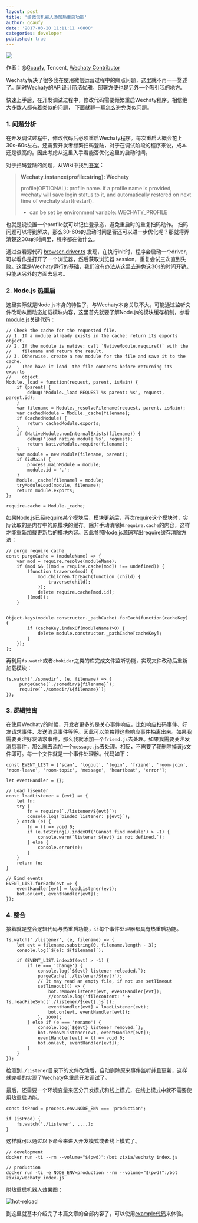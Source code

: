 ```yaml
---
layout: post
title: '给微信机器人添加热重启功能'
author: gcaufy
date: '2017-03-20 11:11:11 +0800'
categories: developer
published: true
---
```


<img src="https://avatars3.githubusercontent.com/u/2182004?v=3&s=88">

作者：@[Gcaufy](https://github.com/gcaufy), Tencent, [Wechaty Contributor](https://github.com/orgs/Chatie/teams/contributor)

Wechaty解决了很多我在使用微信运营过程中的痛点问题，这里就不再一一赘述了。同时Wechaty的API设计简洁优雅，部署方便也是另外一个吸引我的地方。

快速上手后，在开发调试过程中，修改代码需要频繁重启Wechaty程序。相信绝大多数人都有着类似的问题， 下面就聊一聊怎么避免类似问题。

<!--more-->

### 1. 问题分析

在开发调试过程中，修改代码后必须重启Wechaty程序。每次重启大概会花上30s-60s左右。还需要开发者频繁扫码登陆，对于在调试阶段的程序来说，成本还是很高的。因此考虑从这里入手看能否优化这里的启动时间。

对于扫码登陆的问题，从Wiki中找到[答案](https://github.com/Chatie/wechaty/wiki/API#wechaty-class)：

>**Wechaty.instance(profile:string): Wechaty**
>
>profile(OPTIONAL): profile name. if a profile name is provided, wechaty will save login status to it, and automatically restored on next time of wechaty start(restart).
> * can be set by environment variable: WECHATY_PROFILE

也就是说设置一个profile就可以记住登录态，避免重启时的重复扫码动作。
扫码问题可以得到解决，那么30-60s的启动时间是否还可以进一步优化呢？那就得弄清楚这30s的时间里，程序都在做什么。

通过查看源代码 [browser-driver.ts](https://github.com/Chatie/wechaty/blob/master/src/puppet-web/browser-driver.ts) 发现，在执行init时，程序会启动一个driver，可以看作是打开了一个浏览器，然后获取浏览器 session，重复尝试三次直到失败。这里是Wechaty运行的基础，我们没有办法从这里去避免这30s的时间开销。只能从另外的方面去思考。


### 2. Node.js 热重启
这里实际就是Node.js本身的特性了，与Wechaty本身关联不大。可能通过监听文件改动从而动态加载模块内容，这里首先就要了解Node.js的模块缓存机制，参看[module.js](https://github.com/nodejs/node/blob/master/lib/module.js)关键代码：

```
// Check the cache for the requested file.
// 1. If a module already exists in the cache: return its exports object.
// 2. If the module is native: call `NativeModule.require()` with the
//    filename and return the result.
// 3. Otherwise, create a new module for the file and save it to the cache.
//    Then have it load  the file contents before returning its exports
//    object.
Module._load = function(request, parent, isMain) {
    if (parent) {
        debug('Module._load REQUEST %s parent: %s', request, parent.id);
    }
    var filename = Module._resolveFilename(request, parent, isMain);
    var cachedModule = Module._cache[filename];
    if (cachedModule) {
        return cachedModule.exports;
    }
    if (NativeModule.nonInternalExists(filename)) {
        debug('load native module %s', request);
        return NativeModule.require(filename);
    }
    var module = new Module(filename, parent);
    if (isMain) {
        process.mainModule = module;
        module.id = '.';
    }
    Module._cache[filename] = module;
    tryModuleLoad(module, filename);
    return module.exports;
};

require.cache = Module._cache;
```
如果Node.js已经require某个模块后，模块更新后，再次require这个模块时，实际读取的是内存中的原模块的缓存。除非手动清除掉`require.cache`的内容，这样才能重新加载更新后的模块内容。因此参照Node.js源码写出require缓存清除方法：

```
// purge require cache
const purgeCache = (moduleName) => {
    var mod = require.resolve(moduleName);
    if (mod && ((mod = require.cache[mod]) !== undefined)) {
        (function traverse(mod) {
            mod.children.forEach(function (child) {
                traverse(child);
            });
            delete require.cache[mod.id];
        }(mod));
    }
    
    Object.keys(module.constructor._pathCache).forEach(function(cacheKey) {
        if (cacheKey.indexOf(moduleName)>0) {
            delete module.constructor._pathCache[cacheKey];
        }
    });
};
```

再利用`fs.watch`或者`chokidar`之类的库完成文件监听功能，实现文件改动后重新加载模块：

```
fs.watch('./somedir', (e, filename) => {
     purgeCache(`./somedir/${filename}`);
     require(`./somedir/${filename}`);
});
```


### 3. 逻辑抽离

在使用Wechaty的时候，开发者更多的是关心事件响应，比如响应扫码事件、好友请求事件、发送消息事件等等。因此可以单独将这些响应事件抽离出来。如果我需要关注好友请求事件，那么我就添加一个`friend.js`去处理。如果我需要关注发消息事件，那么就去添加一个`message.js`去处理。相反，不需要了我删除掉该js文件即可。每一个文件就是一个事件处理器。代码如下：


```
const EVENT_LIST = ['scan', 'logout', 'login', 'friend', 'room-join', 'room-leave', 'room-topic', 'message', 'heartbeat', 'error'];

let eventHandler = {};

// Load lisenter
const loadListener = (evt) => {
    let fn;
    try {
        fn = require(`./listener/${evt}`);
        console.log(`binded listener: ${evt}`);
    } catch (e) {
        fn = () => void 0;
        if (e.toString().indexOf('Cannot find module') > -1) {
            console.warn(`listener ${evt} is not defined.`);
        } else {
            console.error(e);
        }
    }
    return fn;
}

// Bind events
EVENT_LIST.forEach(evt => {
    eventHandler[evt] = loadListener(evt);
    bot.on(evt, eventHandler[evt]);
});
```


### 4. 整合 

接着就是整合逻辑代码与热重启功能，让每个事件处理器都具有热重启功能。

```
fs.watch('./listener', (e, filename) => {
    let evt = filename.substring(0, filename.length - 3);
    console.log(`${e}: ${filename}`);

    if (EVENT_LIST.indexOf(evt) > -1) {
        if (e === 'change') {
            console.log(`${evt} listener reloaded.`);
            purgeCache(`./listener/${evt}`);
            // It may read an empty file, if not use setTimeout
            setTimeout(() => {
                bot.removeListener(evt, eventHandler[evt]);
                //console.log('filecontent: ' + fs.readFileSync(`./listener/${evt}.js`));
                eventHandler[evt] = loadListener(evt);
                bot.on(evt, eventHandler[evt]);
            }, 1000);
        } else if (e === 'rename') {
            console.log(`${evt} listener removed.`);
            bot.removeListener(evt, eventHandler[evt]);
            eventHandler[evt] = () => void 0;
            bot.on(evt, eventHandler[evt]);
        }
    }
});
```

检测到`./listener`目录下的文件改动后，自动删除原来事件监听并且更新，这样就完美的实现了Wechaty免重启开发调试了。

最后，还需要一个环境变量来区分开发模式和线上模式，在线上模式中就不需要使用热重启功能。

```
const isProd = process.env.NODE_ENV === 'production';

if (isProd) {
    fs.watch('./listener', ....);
}
```

这样就可以通过以下命令来进入开发模式或者线上模式了。

```
// development
docker run -ti --rm --volume="$(pwd)":/bot zixia/wechaty index.js

// production
docker run -ti -e NODE_ENV=production --rm --volume="$(pwd)":/bot zixia/wechaty index.js
```

附热重启机器人效果图：

![hot-reload][gcaufy-hot-reload]


到这里就基本介绍完了本篇文章的全部内容了，可以使用[example代码](https://github.com/Chatie/wechaty/tree/master/example/hot-reload-bot)来体验。

[gcaufy-hot-reload]: /download/2017/gcaufy-hot-reload-screencast.gif
